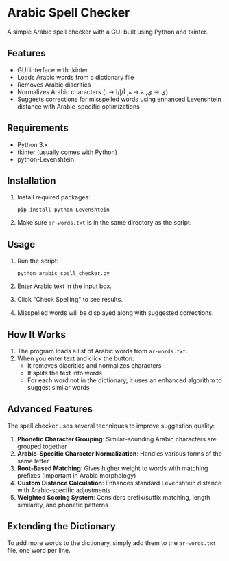 # Arabic Spell Checker

A simple Arabic spell checker with a GUI built using Python and tkinter.

## Features

- GUI interface with tkinter
- Loads Arabic words from a dictionary file
- Removes Arabic diacritics
- Normalizes Arabic characters (ى → ي, ة → ه, أ/إ/آ → ا)
- Suggests corrections for misspelled words using enhanced Levenshtein distance with Arabic-specific optimizations

## Requirements

- Python 3.x
- tkinter (usually comes with Python)
- python-Levenshtein

## Installation

1. Install required packages:
   ```
   pip install python-Levenshtein
   ```

2. Make sure `ar-words.txt` is in the same directory as the script.

## Usage

1. Run the script:
   ```
   python arabic_spell_checker.py
   ```

2. Enter Arabic text in the input box.
3. Click "Check Spelling" to see results.
4. Misspelled words will be displayed along with suggested corrections.

## How It Works

1. The program loads a list of Arabic words from `ar-words.txt`.
2. When you enter text and click the button:
   - It removes diacritics and normalizes characters
   - It splits the text into words
   - For each word not in the dictionary, it uses an enhanced algorithm to suggest similar words

## Advanced Features

The spell checker uses several techniques to improve suggestion quality:

1. **Phonetic Character Grouping**: Similar-sounding Arabic characters are grouped together
2. **Arabic-Specific Character Normalization**: Handles various forms of the same letter
3. **Root-Based Matching**: Gives higher weight to words with matching prefixes (important in Arabic morphology)
4. **Custom Distance Calculation**: Enhances standard Levenshtein distance with Arabic-specific adjustments
5. **Weighted Scoring System**: Considers prefix/suffix matching, length similarity, and phonetic patterns

## Extending the Dictionary

To add more words to the dictionary, simply add them to the `ar-words.txt` file, one word per line.
